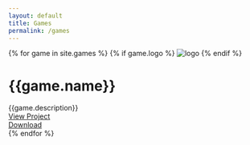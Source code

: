 ```yaml
---
layout: default
title: Games
permalink: /games
---
```

{% for game in site.games %}
{% if game.logo %}
![logo]({{game.logo}})
{% endif %}
# {{game.name}}
{{game.description}}  
[View Project]({{game.projectUrl}})  
[Download]({{game.downloadUrl}})  
{% endfor %}